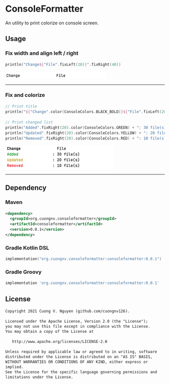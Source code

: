 # ConsoleFormatter
An utility to print colorize on console screen.

## Usage
### Fix width and align left / right
```kotlin
println("Change${"File".fixLeft(20)}".fixRight(40))
```
![img.png](preview/sample1.png)

<hr />

### Fix and colorize
```kotlin
// Print title
println("${"Change".color(ConsoleColors.BLACK_BOLD)}${"File".fixLeft(20)}".fixRight(40))

// Print changed list
println("Added".fixRight(20).color(ConsoleColors.GREEN) + ": 30 file(s)")
println("Updated".fixRight(20).color(ConsoleColors.YELLOW) + ": 20 file(s)")
println("Removed".fixRight(20).color(ConsoleColors.RED) + ": 10 file(s)")
```
![img.png](preview/sample2.png)

<hr />

## Dependency

### Maven
```xml
<dependency>
  <groupId>org.cuongnv.consoleformatter</groupId>
  <artifactId>consoleformatter</artifactId>
  <version>0.0.1</version>
</dependency>
```

### Gradle Kotlin DSL
```kotlin
implementation("org.cuongnv.consoleformatter:consoleformatter:0.0.1")

```
### Gradle Groovy
```groovy
implementation 'org.cuongnv.consoleformatter:consoleformatter:0.0.1'
```

## License
```
Copyright 2021 Cuong V. Nguyen (github.com/cuongnv126).

Licensed under the Apache License, Version 2.0 (the "License");
you may not use this file except in compliance with the License.
You may obtain a copy of the License at

   http://www.apache.org/licenses/LICENSE-2.0

Unless required by applicable law or agreed to in writing, software
distributed under the License is distributed on an "AS IS" BASIS,
WITHOUT WARRANTIES OR CONDITIONS OF ANY KIND, either express or implied.
See the License for the specific language governing permissions and
limitations under the License.
```
